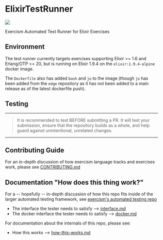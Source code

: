 # ElixirTestRunner

![](https://github.com/exercism/elixir-test-runner/workflows/Elixir%20CI/badge.svg)

Exercism Automated Test Runner for Elixir Exercises

## Environment

The test runner currently targets exercises supporting Elixir >= 1.6 and Erlang/OTP >= 20, but is running on Elixir 1.9.4 on the `elixir:1.9.4-alpine` docker image.

The `Dockerfile` also has added `bash` and `jo` to the image (though `jo` has been added from the `edge` repository as it has not been added to a main release as of the latest dockerfile push).

## Testing

---

> It is recommended to test BEFORE submitting a PR.  It will test your submission, ensure
> that the repository builds as a whole, and help guard against unintentional, unrelated changes.

---

## Contributing Guide

For an in-depth discussion of how exercism language tracks and exercises work, please see [CONTRIBUTING.md](https://github.com/exercism/elixir-test-runner/blob/master/CONTRIBUTING.md)

## Documentation "How does this thing work?"

For a -- hopefully -- in-depth discussion of how this repo fits inside of the larger automated testing framework, see [exercism's automated testing repo](https://github.com/exercism/automated-tests)

- The interface the tester needs to satisfy --> [interface.md](https://github.com/exercism/automated-tests/blob/master/docs/interface.md)
- The docker interface the tester needs to satisfy --> [docker.md](https://github.com/exercism/automated-tests/blob/master/docs/docker.md)

For documentation about the internals of this repo, please see:

- How this works --> [how-this-works.md](https://github.com/exercism/elixir-test-runner/blob/master/how-this-works.md)
